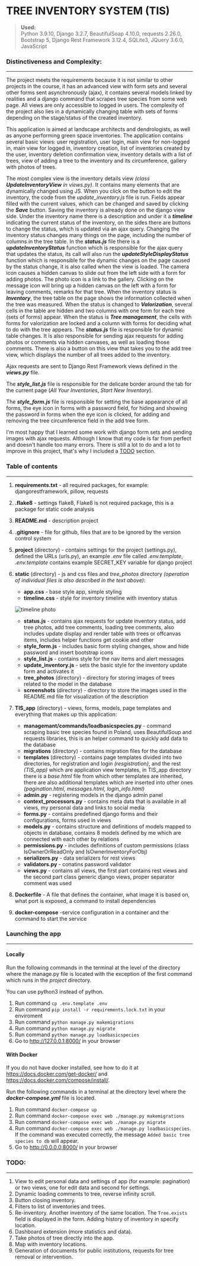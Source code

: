 # TREE INVENTORY SYSTEM (TIS)

>**Used:** \
Python 3.9.10, Django 3.2.7, BeautifulSoap 4.10.0, requests 2.26.0, Bootstrap 5, Django Rest Framework 3.12.4, SQLite3, JQuery 3.6.0, JavaScript


### __Distinctiveness and Complexity:__
__________________________________
The project meets the requirements because it is not similar to other projects in the course, it has an advanced view with form sets and several other forms sent asynchronously (ajax), it contains several models linked by realities and a django command that scrapes tree species from some web page. All views are only accessible to logged in users. The complexity of the project also lies in a dynamically changing table with sets of forms depending on the stage/status of the created inventory.

This application is aimed at landscape architects and dendrologists, as well as anyone performing green space inventories.
The application contains several basic views: user registration, user login, main view for non-logged in, main view for logged in, inventory creation, list of inventories created by the user, inventory deletion confirmation view, inventory details with a list of trees, view of adding a tree to the inventory and its circumference, gallery with photos of trees.

The most complex view is the inventory details view *(class __UpdateInventoryView__ in views.py)*. It contains many elements that are dynamically changed using JS. When you click on the button to edit the inventory, the code from the *update_inventory.js* file is run. Fields appear filled with the current values, which can be changed and saved by clicking the __*Save*__ button. Saving the inventory is already done on the django view side.
Under the inventory name there is a description and under it a __*timeline*__ indicating the current status of the inventory, on the sides there are buttons to change the status, which is updated via an ajax query. Changing the inventory status changes many things on the page, including the number of columns in the tree table. In the __*status.js*__ file there is a __*updateInventoryStatus*__ function which is responsible for the ajax query that updates the status, its call will also run the __*updateStyleDisplayStatus*__ function which is responsible for the dynamic changes on the page caused by the status change, it is also called when the view is loaded. The camera icon causes a hidden canvas to slide out from the left side with a form for adding photos. The photo icon is a link to the gallery. Clicking on the message icon will bring up a hidden canvas on the left with a form for leaving comments, remarks for that tree. When the inventory status is __*Inventory*__, the tree table on the page shows the information collected when the tree was measured. When the status is changed to __*Valorization*__, several cells in the table are hidden and two columns with one form for each tree (sets of forms) appear. When the status is __*Tree management*__, the cells with forms for valorization are locked and a column with forms for deciding what to do with the tree appears. The __*status.js*__ file is responsible for dynamic table changes. It is also responsible for sending ajax requests for adding photos or comments via hidden canvases, as well as loading those comments.
There is also a button on this view that takes you to the add tree view, which displays the number of all trees added to the inventory.


Ajax requests are sent to Django Rest Framework views defined in the __*views.py*__ file.

The __*style_list.js*__ file is responsible for the delicate border around the tab for the current page (*All Your Inventories*, *Start New Inventory*).

The __*style_form.js*__ file is responsible for setting the base appearance of all forms, the eye icon in forms with a password field, for hiding and showing the password in forms when the eye icon is clicked, for adding and removing the tree circumference field in the add tree form.

I'm most happy that I learned some work with django form sets and sending images with ajax requests. Although I know that my code is far from perfect and doesn't handle too many errors. There is still a lot to do and a lot to improve in this project, that's why I included a [TODO](#todo)
 section.

### __Table of contents__
__________________________
1. **requirements.txt** - all required packages, for example: djangorestframework, pillow, requests
2. **.flake8** - settings flake8, Flake8 is not required package, this is a package for static code analysis
3. **README.md** - description project
4. **.gitignore** - file for github, files that are to be ignored by the version control system
5. **project** (directory) - contains settings for the project (settings.py), defined the URLs (urls.py), an example *.env* file called *.env.template*, *.env.template* contains example SECRET_KEY variable for django project
6. **static** (directory) - js and css files and *tree_photos* directory *(operation of individual files is also described in the text above)*:
    - **app.css** - base style app, simple styling
    - **timeline.css** - style for inventory timeline with inventory status

    ![timeline photo](https://github.com/me50/andree0/blob/web50/projects/2020/x/capstone/static/screenshots/timeline.png)
    
    - **status.js** - contains ajax requests for update inventory status, add tree photos, add tree comments, loading tree comments, also includes update display and render table with trees or offcanvas items, includes helper functions get cookie and other
    - **style_form.js** - includes basic form styling changes, show and hide password and insert bootstrap icons
    - **style_list.js** - contains style for the nav items and alert messages
    - **update_inventory.js** - sets the basic style for the inventory update form and activates it
    - **tree_photos** (directory) - directory for storing images of trees related to the model in the database
    - **screenshots** (directory) - directory to store the images used in the README.md file for visualization of the description
7. **TIS_app** (directory) - views, forms, models, page templates and everything that makes up this application:
    - **managemant/commands/loadbasicspecies.py** - command scraping basic tree species found in Poland, uses BeautifulSoup and requests libraries, this is an helper command to quickly add data to the database
    - **migrations** (directory) - contains migration files for the database
    - **templates** (directory) - contains page templates divided into two directories, for registration and login *(resgistration)*, and the rest *(TIS_app)* which are application view templates, in TIS_app directory there is a *base.html* file from which other templates are inherited, there are also additional templates which are inserted into other ones *(pagination.html, messages.html, login_info.html)*
    - **admin.py** - registering models in the django admin panel
    - **context_processors.py** - contains meta data that is available in all views, my personal data and links to social media
    - **forms.py** - contains predefined django forms and their configurations, forms used in views
    - **models.py** - contains structure and definitions of models mapped to objects in database, contains 8 models defined by me which are connected with each other by relations
    - **permissions.py** - includes definitions of custom permissions (class IsOwnerOrReadOnly and IsOwnerInventoryForObj)
    - **serializers.py** - data serializers for rest views
    - **validators.py** - conatins password validator
    - **views.py** - contains all views, the first part contains rest views and the second part class generic django views, proper separator comment was used

8. **Dockerfile** - A file that defines the container, what image it is based on, what port is exposed, a command to install dependencies
9. **docker-compose** -service configuration in a container and the command to start the service


### __Launching the app__
___________________________

#### __Locally__

Run the following commands in the terminal at the level of the directory where the manage.py file is located with the exception of the first command which runs in the *project* directory.

You can use python3 instead of python.

1. Run command `cp .env.template .env`
2. Run command `pip install -r requirements.lock.txt` in your enviroment
3. Run command `python manage.py makemigrations`
4. Run command `python manage.py migrate`
5. Run command `python manage.py loadbasicspecies`
6. Go to <http://127.0.0.1:8000/> in your browser

#### __With Docker__


If you do not have docker installed, see how to do it at <https://docs.docker.com/get-docker/> and <https://docs.docker.com/compose/install/>.

Run the following commands in a terminal at the directory level where the __*docker-compose.yml*__ file is located.
1. Run command `docker-compose up`
2. Run command `docker-compose exec web ./manage.py makemigrations`
3. Run command `docker-compose exec web ./manage.py migrate`
4. Run command `docker-compose exec web ./manage.py loadbasicspecies`. \
    If the command was executed correctly, the message `Added basic tree species to db` will appear.
5. Go to <http://0.0.0.0:8000/> in your browser



### TODO:
_______
1. View to edit personal data and settings of app (for example: pagination) or two views, one for edit data and second for settings.
2. Dynamic loading comments to tree, reverse infinity scroll.
3. Button closing inventory.
4. Filters to list of inventories and trees.
5. Re-inventory. Another inventory of the same location. The `Tree.exists` field is displayed in the form. Adding history of inventory in specify location.
6. Dashboard extension (more statistics and data).
7. Take photos of tree directly into the app.
8. Map with inventory locations.
9. Generation of documents for public institutions, requests for tree removal or intervention.
